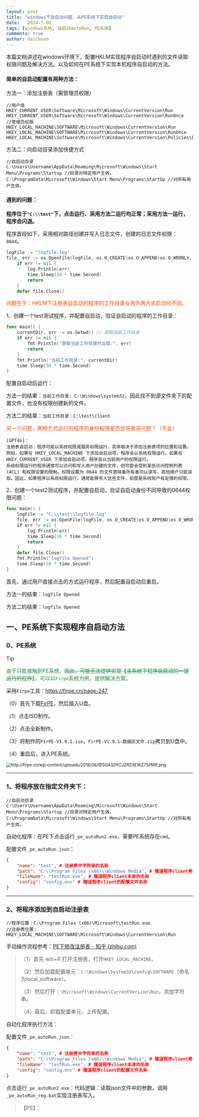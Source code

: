 ```yaml
---
layout: post
title: "windows下自启动问题，从PE系统下实现自启动"
date:   2024-7-08
tags: [windows系统, 自启动autoRun, PE系统]
comments: true
author: daichuan
---
```


本篇文档讲述在windows环境下，配置HKLM实现程序自启动时遇到的文件读取权限问题及解决方法。以及如何在PE系统下实现本机程序自启动的方法。

<!-- more -->

#### 简单的自启动配置有两种方法：

方法一：添加注册表（需管理员权限）

```
//用户级
HKEY_CURRENT_USER\Software\Microsoft\Windows\CurrentVersion\Run
HKEY_CURRENT_USER\Software\Microsoft\Windows\CurrentVersion\RunOnce
//管理员权限
HKEY_LOCAL_MACHINE\SOFTWARE\Microsoft\Windows\CurrentVersion\Run
HKEY_LOCAL_MACHINE\SOFTWARE\Microsoft\Windows\CurrentVersion\RunOnce
HKEY_LOCAL_MACHINE\Software\Microsoft\Windows\CurrentVersion\Policies\Explorer\Run
```

方法二：向启动目录添加快捷方式

```
//自启动目录
C:\Users\Username\AppData\Roaming\Microsoft\Windows\Start Menu\Programs\Startup //目录对特定用户生效， 
C:\ProgramData\Microsoft\Windows\Start Menu\Programs\StartUp //对所有用户生效。
```

#### 遇到的问题：

**程序位于`"C:\\test"`下，点击运行、采用方法二运行均正常；采用方法一运行，程序会闪退。**

程序首段如下，采用相对路径创建并写入日志文件，创建的日志文件权限：`0644`。

```go
logFile := "logfile.log"
file, err := os.OpenFile(logFile, os.O_CREATE|os.O_APPEND|os.O_WRONLY, 0644)
	if err != nil {
		log.Println(err)
		time.Sleep(10 * time.Second)
		return
	}
	defer file.Close()
```

<span style="color:#ff4500;">问题在于：HKLM下注册表自启动的程序的工作目录与另外两方式启动的不同。</span>

1、创建一个test测试程序，并配置自启动，验证自启动的程序的工作目录：

```go
func main() {
	currentDir, err := os.Getwd() // 获取当前工作目录
	if err != nil {
		fmt.Println("获取当前工作目录时出错:", err)
		return
	}
	fmt.Println("当前工作目录:", currentDir)
	time.Sleep(50 * time.Second)
} 
```

配置自启动后运行：

方法一的结果：`当前工作目录: C:\Windows\system32`，因此找不到源文件夹下的配置文件，也没有权限创建新的文件。

方法二的结果：`当前工作目录：C:\test\client`

<span style="color:#ff4500;">另一个问题，两种方式运行的程序的身份权限是否会导致该问题？（不会）</span>

```
[GPT4o]：
注册表自启动：程序可能以系统权限或服务权限运行，具体取决于添加注册表项的位置和设置。例如，如果在 HKEY_LOCAL_MACHINE 下添加自启动项，程序会以系统权限运行。如果在 HKEY_CURRENT_USER 下添加自启动项，程序会以当前用户的权限运行。
系统权限运行的程序通常可以访问和写入用户创建的文件，但可能会受到某些访问控制列表 (ACL) 和权限设置的限制。权限设置为 0644 的文件意味着所有者可以读写，其他用户只能读取。因此，如果程序以系统权限运行，通常能够写入这些文件，前提是系统账户有足够的权限。
```

2、创建一个test2测试程序，并配置自启动，验证自启动身份不同导致的0644权限问题：

```go
func main() {
	logFile := "C:\\test\\logfile.log"
	file, err := os.OpenFile(logFile, os.O_CREATE|os.O_APPEND|os.O_WRONLY, 0644)
	if err != nil {
		log.Println(err)
		time.Sleep(10 * time.Second)
		return
	}
	defer file.Close()
	fmt.Println("logfile Opened")
	time.Sleep(50 * time.Second)
}
```

首先，通过用户直接点击的方式运行程序，然后配置自启动后重启。

方法一的结果：`logfile Opened`

方法二的结果：`logfile Opened`

## 一、PE系统下实现程序自启动方法

### 0、PE系统

> [!TIP]
>
> <span style="color:#1f883d;">由于只能接触到PE系统，~~因此，可能无法提供实现【主系统下程序自启动的一键运行的程序】~~，可以以`Firpe`系统为例，提供解决方案。</span>

采用`Firpe`工具：https://firpe.cn/page-247

（0）首先下载[FirPE](http://firpe.cn/page-247)，然后插入U盘。

（1）点击ISO制作。

（2）点击全新制作。

（3）将制作的`FirPE-V1.9.1.iso`，`FirPE-V1.9.1-数据区文件.zip`拷贝到U盘中。

（4）重启后，进入PE系统。

<img src="C:\mysoft\typora\typora_picture\@SGAS0YCJZR2XEWZ75PMR.png" alt="http://firpe.cn/wp-content/uploads/2018/06/@SGAS0YCJZR2XEWZ75PMR.png" style="zoom:80%;" /> 

----------

### 1、将程序放在指定文件夹下：

```
//自启动目录
C:\Users\Username\AppData\Roaming\Microsoft\Windows\Start Menu\Programs\Startup //目录对特定用户生效， 
C:\ProgramData\Microsoft\Windows\Start Menu\Programs\StartUp //对所有用户生效。
```

自动化程序：在PE下点击运行`_pe_autoRun2.exe`，需要PE系统存在`cmd`。

配置文件`_pe_autoRun.json`：

```json
{
    "name": "test", # 注册表中字符串的名称
    "path": "C:\\Program Files (x86)\\Windows Media", # 隧道程序client希望放在目标系统中的文件夹位置
    "fileName": "testRun.exe", # 隧道程序client本身的名称
    "config": "config.enc" # 隧道程序client的配置文件名称
}
```

---------

### 2、将程序添加到自启动注册表

```
//程序位置：C:\Program Files (x86)\Microsoft\testRun.exe
//注册表位置：
HKEY_LOCAL_MACHINE\SOFTWARE\Microsoft\Windows\CurrentVersion\Run
```

手动操作流程参考：[PE下修改注册表 - 知乎 (zhihu.com)](https://zhuanlan.zhihu.com/p/32487069)

> （1）首先 win+R 打开注册表，打开`HKEY_LOCAL_MACHINE`。
>
> （2）然后加载配置单元：`C:\Windows\System32\config\SOFTWARE`（命名为local_software）。
>
> （3）然后打开：`\Microsoft\Windows\CurrentVersion\Run`，添加字符串。
>
> （4）最后，卸载配置单元，上传配置。

自动化程序执行方法：

配置文件`_pe_autoRun.json`：

```json
{
    "name": "test", # 注册表中字符串的名称
    "path": "C:\\Program Files (x86)\\Windows Media", # 隧道程序client希望放在目标系统中的文件夹位置
    "fileName": "testRun.exe", # 隧道程序client本身的名称
    "config": "config.enc" # 隧道程序client的配置文件名称
}
```

点击运行`_pe_autoRun2.exe`：代码逻辑：读取json文件中的参数，调用`_pe_autoRun_reg.bat`实现注册表写入。

> 【PS】：
